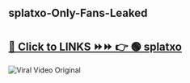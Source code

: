 
 ## splatxo-Only-Fans-Leaked

# <h2><a href="https://clipsfans.com/splatxo&ref=git">🔗 Click to LINKS ⏩⏩ 👉 🟢 splatxo </a></h2>

<a href="https://clipsfans.com/splatxo&ref=git" rel="nofollow" data-target="animated-image.originalLink"><img src="https://i.ibb.co.com/xMMVF88/686577567.gif" alt="Viral Video Original" style="max-width: 100%; display: inline-block;" data-target="animated-image.originalImage"></a>
